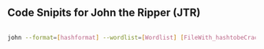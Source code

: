 ## Code Snipits for John the Ripper (JTR)

```sh

john --format=[hashformat] --wordlist=[Wordlist] [FileWith_hashtobeCracked]
```